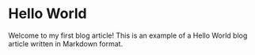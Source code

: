 # Hello World

Welcome to my first blog article! This is an example of a Hello World blog article written in Markdown format.